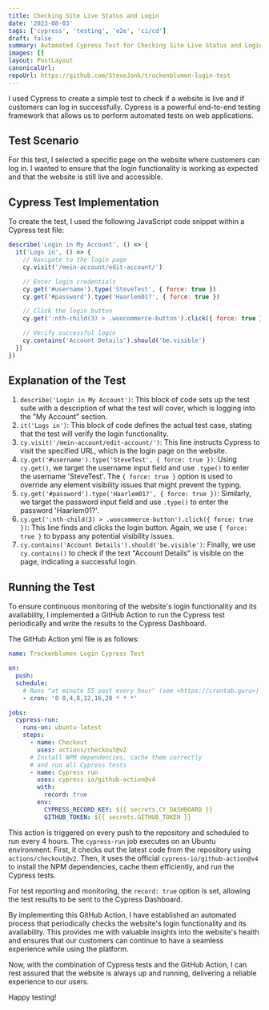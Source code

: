 ```yaml
---
title: Checking Site Live Status and Login
date: '2023-08-03'
tags: ['cypress', 'testing', 'e2e', 'ci/cd']
draft: false
summary: Automated Cypress Test for Checking Site Live Status and Login Functionality
images: []
layout: PostLayout
canonicalUrl:
repoUrl: https://github.com/SteveJonk/trockenblumen-login-test
---
```


I used Cypress to create a simple test to check if a website is live and if customers can log in successfully. Cypress is a powerful end-to-end testing framework that allows us to perform automated tests on web applications.

## Test Scenario

For this test, I selected a specific page on the website where customers can log in. I wanted to ensure that the login functionality is working as expected and that the website is still live and accessible.

## Cypress Test Implementation

To create the test, I used the following JavaScript code snippet within a Cypress test file:

```jsx
describe('Login in My Account', () => {
  it('Logs in', () => {
    // Navigate to the login page
    cy.visit('/mein-account/edit-account/')

    // Enter login credentials
    cy.get('#username').type('SteveTest', { force: true })
    cy.get('#password').type('Haarlem01?', { force: true })

    // Click the login button
    cy.get(':nth-child(3) > .woocommerce-button').click({ force: true })

    // Verify successful login
    cy.contains('Account Details').should('be.visible')
  })
})
```

## Explanation of the Test

1. `describe('Login in My Account')`: This block of code sets up the test suite with a description of what the test will cover, which is logging into the "My Account" section.
2. `it('Logs in')`: This block of code defines the actual test case, stating that the test will verify the login functionality.
3. `cy.visit('/mein-account/edit-account/')`: This line instructs Cypress to visit the specified URL, which is the login page on the website.
4. `cy.get('#username').type('SteveTest', { force: true })`: Using `cy.get()`, we target the username input field and use `.type()` to enter the username 'SteveTest'. The `{ force: true }` option is used to override any element visibility issues that might prevent the typing.
5. `cy.get('#password').type('Haarlem01?', { force: true })`: Similarly, we target the password input field and use `.type()` to enter the password 'Haarlem01?'.
6. `cy.get(':nth-child(3) > .woocommerce-button').click({ force: true })`: This line finds and clicks the login button. Again, we use `{ force: true }` to bypass any potential visibility issues.
7. `cy.contains('Account Details').should('be.visible')`: Finally, we use `cy.contains()` to check if the text "Account Details" is visible on the page, indicating a successful login.

## Running the Test

To ensure continuous monitoring of the website's login functionality and its availability, I implemented a GitHub Action to run the Cypress test periodically and write the results to the Cypress Dashboard.

The GitHub Action yml file is as follows:

```yaml
name: Trockenblumen Login Cypress Test

on:
  push:
  schedule:
    # Runs "at minute 55 past every hour" (see <https://crontab.guru>)
    - cron: '0 0,4,8,12,16,20 * * *'

jobs:
  cypress-run:
    runs-on: ubuntu-latest
    steps:
      - name: Checkout
        uses: actions/checkout@v2
      # Install NPM dependencies, cache them correctly
      # and run all Cypress tests
      - name: Cypress run
        uses: cypress-io/github-action@v4
        with:
          record: true
        env:
          CYPRESS_RECORD_KEY: ${{ secrets.CY_DASHBOARD }}
          GITHUB_TOKEN: ${{ secrets.GITHUB_TOKEN }}
```

This action is triggered on every push to the repository and scheduled to run every 4 hours. The `cypress-run` job executes on an Ubuntu environment. First, it checks out the latest code from the repository using `actions/checkout@v2`. Then, it uses the official `cypress-io/github-action@v4` to install the NPM dependencies, cache them efficiently, and run the Cypress tests.

For test reporting and monitoring, the `record: true` option is set, allowing the test results to be sent to the Cypress Dashboard.

By implementing this GitHub Action, I have established an automated process that periodically checks the website's login functionality and its availability. This provides me with valuable insights into the website's health and ensures that our customers can continue to have a seamless experience while using the platform.

Now, with the combination of Cypress tests and the GitHub Action, I can rest assured that the website is always up and running, delivering a reliable experience to our users.

Happy testing!

